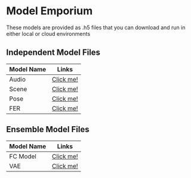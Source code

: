 # Model Emporium 

These models are provided as .h5 files that you can download and run in either local or cloud environments

## Independent Model Files

| Model Name | Links |
| ------------- | ------------- |
| Audio  | [Click me!](https://drive.google.com/file/d/1-XNP1bof0-dD1L7_yGNRzyyg8fB-xcc-/view?usp=sharing)  |
| Scene  | [Click me!](https://drive.google.com/file/d/1prIMjQ2rNH9MIXDq2978SPtF8N1QlSK6/view?usp=sharing)  |
| Pose  | [Click me!](https://drive.google.com/file/d/18eQGimjT2ir3a--bSIp5_pRuwfdDR2r7/view?usp=sharing)  |
| FER  | [Click me!](https://drive.google.com/file/d/1-NKPlfORBG4ACI1TW5l148gEEQYled1r/view?usp=sharing)  |

## Ensemble Model Files
| Model Name | Links |
| ------------- | ------------- |
| FC Model  | [Click me!](https://drive.google.com/file/d/1-nfgS6IWuZx1oeL0duGRu6tg-kgs6yT0/view?usp=sharing)  |
| VAE  | [Click me!](https://drive.google.com/file/d/1--R4lPa7SnYh62E0uz6H792ed2cd9ikB/view?usp=sharing)  |
